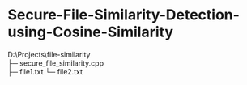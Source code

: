 # Secure-File-Similarity-Detection-using-Cosine-Similarity

D:\Projects\file-similarity\
    ├─ secure_file_similarity.cpp   
    ├─ file1.txt
    └─ file2.txt
